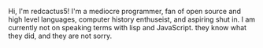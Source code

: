 Hi, I'm redcactus5! I'm a mediocre programmer, fan of open source and high level languages, computer history enthuseist, and aspiring shut in. I am currently not on speaking terms with lisp and JavaScript. they know what they did, and they are not sorry.
